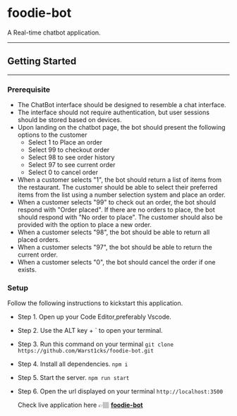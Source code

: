 # foodie-bot
A Real-time chatbot application.

---

## Getting Started
---
### Prerequisite
- The ChatBot interface should be designed to resemble a chat interface.
- The interface should not require authentication, but user sessions should be stored based on devices.
- Upon landing on the chatbot page, the bot should present the following options to the customer
   - Select 1 to Place an order
   - Select 99 to checkout order
   - Select 98 to see order history
   - Select 97 to see current order
   - Select 0 to cancel order 
- When a customer selects "1", the bot should return a list of items from the restaurant. The customer should be able to select their preferred items from the list using a number selection system and place an order.
- When a customer selects "99" to check out an order, the bot should respond with "Order placed". If there are no orders to place, the bot should respond with "No order to place". The customer should also be provided with the option to place a new order.
- When a customer selects "98", the bot should be able to return all placed orders.
- When a customer selects "97", the bot should be able to return the current order.
- When a customer selects "0", the bot should cancel the order if one exists.
### Setup
Follow the following instructions to kickstart this application.
- Step 1. Open up your Code Editor,preferably Vscode.
- Step 2. Use the ALT key + ` to open your terminal.
- Step 3. Run this command on your terminal
  `git clone https://github.com/Warst1cks/foodie-bot.git`
- Step 4. Install all dependencies.
  `npm i`
- Step 5. Start the server.
  `npm run start`
- Step 6. Open the url displayed on your terminal
  `http://localhost:3500`
  
  Check live application here 👉🏽 **[foodie-bot](https://sambot-u23j.onrender.com)**
